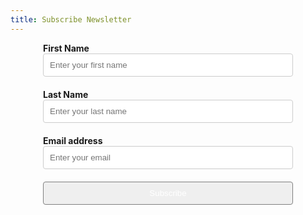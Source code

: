 ```yaml
---
title: Subscribe Newsletter
---
```


<style>
form {
  display: flex;
  flex-direction: column;
  max-width: 400px;
  margin: 0 auto;
}

.form-group {
  margin-bottom: 20px;
}

label {
  font-weight: bold;
}

input[type="text"],
input[type="email"] {
  width: 100%;
  padding: 10px;
  border: 1px solid #ccc;
  border-radius: 4px;
}

button[type="submit"] {
  padding: 10px 20px;
  color: #fff;
  border: 1px solid grey;
  border-radius: 4px;
  cursor: pointer;
}
</style>

<div>
<form>
  <div class="form-group">
    <label for="name">First Name</label>
    <input type="text" class="form-control" id="firstName" placeholder="Enter your first name" required/>
  </div>
  <div class="form-group">
    <label for="lastName">Last Name</label>
    <input type="text" class="form-control" id="lastName" placeholder="Enter your last name" required/>
  </div>

  <div class="form-group">
    <label for="email">Email address</label>
    <input type="email" class="form-control" id="email" placeholder="Enter your email" required/>
  </div>
  <button id="submitBtn" type="submit">Subscribe</button>
</form>
</div>

<script>
    document.getElementById('submitBtn').addEventListener("click", function(e ){
        e.preventDefault()
        const url = 'https://api-6vankd4g6a-uc.a.run.app/newsletter/subscribe'

        const firstName = document.getElementById("firstName").value
        const lastName = document.getElementById("lastName").value
        const email = document.getElementById("email").value

        const dataToSend = {
            firstName,
            lastName,
            email
        }

        fetch(url, {
        method: 'POST',
        headers: {
            'Content-Type': 'application/json'
        },
        body: JSON.stringify(dataToSend)
        })
        .then(response => {
        // Handle response
            return new Promise(async res => {
                await res(response.json())
            })
        }).then(data => {
            if(data.status == 400) {
                window.alert(data.message)
            } else {
                window.alert(data.data.email + ' subscribed to newsletter')
                window.location.href = '/'     
            }
        })
        .catch(error => {
        // Handle error
            console.log(error)
            window.alert(error.body.message)
        });
    })
    
</script>

